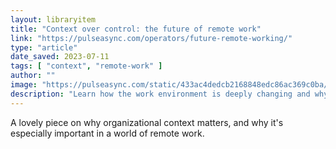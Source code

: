 ```yaml
---
layout: libraryitem
title: "Context over control: the future of remote work"
link: "https://pulseasync.com/operators/future-remote-working/"
type: "article"
date_saved: 2023-07-11
tags: [ "context", "remote-work" ]
author: ""
image: "https://pulseasync.com/static/433ac4dedcb2168848edc86ac369c0ba/3c17d/5d8e0b873fabba8c84ae8917_transition-modern-workplace-1.png"
description: "Learn how the work environment is deeply changing and why – as Netflix popularized in one of their core values – context matters more than control."
---
```


A lovely piece on why organizational context matters, and why it's especially important in a world of remote work.
